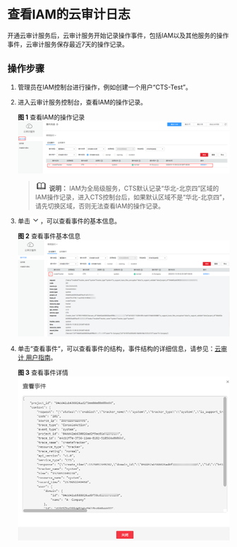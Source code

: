 # 查看IAM的云审计日志<a name="iam_01_0013"></a>

开通云审计服务后，云审计服务开始记录操作事件，包括IAM以及其他服务的操作事件，云审计服务保存最近7天的操作记录。

## 操作步骤<a name="section85961038162216"></a>

1.  管理员在IAM控制台进行操作，例如创建一个用户“CTS-Test”。
2.  进入云审计服务控制台，查看IAM的操作记录。

    **图 1**  查看IAM的操作记录<a name="fig641052102818"></a>  
    ![](figures/查看IAM的操作记录.png "查看IAM的操作记录")

    >![](public_sys-resources/icon-note.gif) **说明：** 
    >IAM为全局级服务，CTS默认记录“华北-北京四”区域的IAM操作记录，进入CTS控制台后，如果默认区域不是“华北-北京四”，请先切换区域，否则无法查看IAM的操作记录。

3.  单击![](figures/icon-detail.png)，可以查看事件的基本信息。

    **图 2**  查看事件基本信息<a name="fig37894456294"></a>  
    ![](figures/查看事件基本信息.png "查看事件基本信息")

4.  单击“查看事件“，可以查看事件的结构，事件结构的详细信息，请参见：[云审计 用户指南](https://support.huaweicloud.com/usermanual-cts/cts_03_0010.html)。

    **图 3**  查看事件详情<a name="fig32211027304"></a>  
    ![](figures/查看事件详情.png "查看事件详情")


